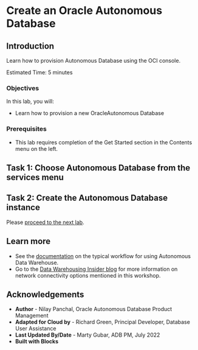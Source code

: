 <!--
    {
        "name":"Create an Oracle Autonomous Database",
        "description":"Learn how to provision Autonomous Database using the OCI console.",
        "author":"Ana Coman",
        "last_updated":"Ana Coman, Oracle Database Product Management, July 2024"
    }
-->
# Create an Oracle Autonomous Database

## Introduction

Learn how to provision Autonomous Database using the OCI console.

Estimated Time: 5 minutes

### Objectives

In this lab, you will:
- Learn how to provision a new OracleAutonomous Database
### Prerequisites

-   This lab requires completion of the Get Started section in the Contents menu on the left.

## Task 1: Choose Autonomous Database from the services menu
[](include:adb-goto-service-body.md)

## Task 2: Create the Autonomous Database instance
[](include:adb-provision-body.md)

Please [proceed to the next lab](#next).

## Learn more

- See the [documentation](https://docs.oracle.com/en/cloud/paas/autonomous-data-warehouse-cloud/user/autonomous-workflow.html#GUID-5780368D-6D40-475C-8DEB-DBA14BA675C3) on the typical workflow for using Autonomous Data Warehouse.
- Go to the [Data Warehousing Insider blog](https://blogs.oracle.com/datawarehousing/) for more information on network connectivity options mentioned in this workshop.

## Acknowledgements

- **Author** - Nilay Panchal, Oracle Autonomous Database Product Management
- **Adapted for Cloud by** - Richard Green, Principal Developer, Database User Assistance
- **Last Updated By/Date** - Marty Gubar, ADB PM, July 2022
- **Built with Blocks**
